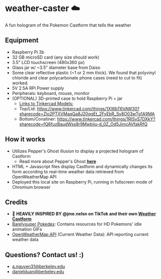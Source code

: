 # weather-caster ☁️
A fun hologram of the Pokemon Castform that tells the weather

## Equipment
- Raspberry Pi 3b
- 32 GB microSD card (any size should work)
- 3.5" LCD touchscreen (480x360 px)
- Glass jar w/ ~3.5" diameter base from Daiso
- Some clear reflective plastic (~1 or 2 mm thick). We found that polyvinyl chloride and clear polycarbonate phone cases (need to cut to fit) worked.
- 5V 2.5A RPi Power supply
- Peripherals: keyboard, mouse, monitor
- (OPTIONAL) 3D-printed case to hold Raspberry Pi + jar
    * <ins>Links to Tinkercad Models:</ins>
    * Top/Lid: https://www.tinkercad.com/things/1XWbT6VAW30?sharecode=Zlo2PTXVMaqQa8J20qgEt_2FyEbR_Sy8O03wTg1A9MA
    * Bottom/Conatiner: https://www.tinkercad.com/things/1RlSvS7DXkY?sharecode=fQ6fuzBaudWss8r9Mwbiiu-d_0Z_Od5JimcAVfakRfQ

## How it works
- Utilizes Pepper's Ghost illusion to display a projected hologram of Castform
     * Read more about Pepper's Ghost **[here](https://www.artofplay.com/blogs/stories/spectral-illusions-the-peppers-ghost-effect-and-how-it-works)**
- HTML + Javascript files display Castform and dynamically changes its form according to real-time weather data retrieved from OpenWeatherMap API
- Deployed this local site on Raspberry Pi, running in fullscreen mode of Chromium browser


## Credits
- 📢 **HEAVILY INSPIRED BY @jme.nelsn on TikTok and their own [Weather Castform](https://www.tiktok.com/@jme.nelsn/video/7203945483612458241)**
- [Barelysuper Pokedex](https://www.professorlotus.com/): Contains resources for HD Pokemons' idle animation GIFs
- [OpenWeatherMap API](https://openweathermap.org/) (Current Weather Data): API reporting current weather data
 
## Questions? Contact us! :)
- a.nguyen31@berkeley.edu
- danielduan@berkeley.edu
